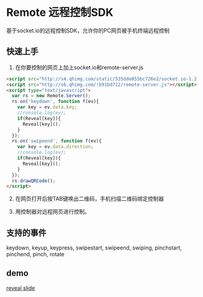 # Remote 远程控制SDK

基于socket.io的远程控制SDK，允许你的PC网页被手机终端远程控制

## 快速上手

1. 在你要控制的网页上加上socket.io和remote-server.js

```html
<script src="http://s4.qhimg.com/static/535dde855bc726e2/socket.io-1.2.0.js"></script>
<script src="http://s6.qhimg.com/!b91bd712/remote-server.js"></script>
<script type="text/javascript">
  var rs = new Remote.Server();
  rs.on('keydown', function f(ev){
    var key = ev.data.key;
    //console.log(ev);
    if(Reveal[key]){
      Reveal[key](); 
    }
  });
  rs.on('swipeend', function f(ev){
    var key = ev.data.direction;
    //console.log(ev);
    if(Reveal[key]){
      Reveal[key](); 
    }
  });
  rs.drawQRCode();
</script>
```

2. 在网页打开后按TAB键唤出二维码，手机扫描二维码绑定控制器

3. 用控制器对远程网页进行控制。

## 支持的事件

keydown, keyup, keypress, swipestart, swipeend, swiping, pinchstart, pinchend, pinch, rotate

## demo

[reveal slide](http://s.h5jun.com/slide)

